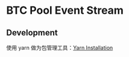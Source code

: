 # BTC Pool Event Stream

## Development

使用 yarn 做为包管理工具：[Yarn Installation](https://yarnpkg.com/en/docs/install)
 
 